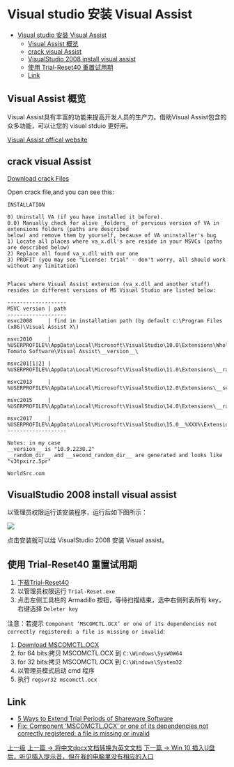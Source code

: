 # Visual studio 安装 Visual Assist


<!-- @import "[TOC]" {cmd="toc" depthFrom=1 depthTo=6 orderedList=false} -->
<!-- code_chunk_output -->

- [Visual studio 安装 Visual Assist](#visual-studio-安装-visual-assist)
	- [Visual Assist 概览](#visual-assist-概览)
	- [crack visual Assist](#crack-visual-assist)
	- [VisualStudio 2008 install visual assist](#visualstudio-2008-install-visual-assist)
	- [使用 Trial-Reset40 重置试用期](#使用-trial-reset40-重置试用期)
	- [Link](#link)

<!-- /code_chunk_output -->


## Visual Assist 概览

Visual Assist具有丰富的功能来提高开发人员的生产力。借助Visual Assist包含的众多功能，可以让您的 visual stduio 更好用。

[Visual Assist offical website](https://www.wholetomato.com/default.asp)

## crack visual Assist

[Download crack Files](https://www.worldsrc.com/programs/crack.php?Ty=429&n=crack_For_Whole_Tomato_Visual_Assist_X)

Open crack file,and you can see this:

```highlight
INSTALLATION

0) Uninstall VA (if you have installed it before).
0.0) Manually check for alive _folders_ of pervious version of VA in extensions folders (paths are described
below) and remove them by yourself, because of VA uninstaller's bug
1) Locate all places where va_x.dll's are reside in your MSVCs (paths are described below)
2) Replace all found va_x.dll with our one
3) PROFIT (you may see "License: trial" - don't worry, all should work without any limitation)


Places where Visual Assist extension (va_x.dll and another stuff) resides in different versions of MS Visual Studio are listed below:

-------------------
MSVC version | path
-------------------
msvc2008     | find in installation path (by default c:\Program Files (x86)\Visual Assist X\)

msvc2010     | %USERPROFILE%\AppData\Local\Microsoft\VisualStudio\10.0\Extensions\Whole Tomato Software\Visual Assist\__version__\

msvc201[1|2] | %USERPROFILE%\AppData\Local\Microsoft\VisualStudio\11.0\Extensions\__random_dir__\

msvc2013     | %USERPROFILE%\AppData\Local\Microsoft\VisualStudio\12.0\Extensions\__second_random_dir__\

msvc2015     | %USERPROFILE%\AppData\Local\Microsoft\VisualStudio\14.0\Extensions\__random_dir__\

msvc2017     | %USERPROFILE%\AppData\Local\Microsoft\VisualStudio\15.0__%XXX%\Extensions\__second_random_dir__\
-------------------

Notes: in my case
__version__ is "10.9.2238.2"
__random_dir__ and __second_random_dir__ are generated and looks like "v3tpxirz.5pr"

WorldSrc.com
```

## VisualStudio 2008 install visual assist

以管理员权限运行该安装程序，运行后如下图所示：

![](../images/VisualStudioInstallVisualAssist_201805312037_1.PNG)

点击安装就可以给 VisualStudio 2008 安装 Visual assist。

## 使用 Trial-Reset40 重置试用期
1. [下载Trial-Reset40 ](https://www.raymond.cc/blog/download/did/278/)
2. 以管理员权限运行 `Trial-Reset.exe`
3. 点击左侧工具栏的 Armadillo 按钮，等待扫描结束，选中右侧列表所有 key，右键选择 `Deleter key`

注意：若提示 `Component ‘MSCOMCTL.OCX’ or one of its dependencies not correctly registered: a file is missing or invalid`:
1. [Download MSCOMCTL.OCX](https://www.ocxme.com/files/mscomctl_ocx)
2. for 64 bits:拷贝 MSCOMCTL.OCX 到 `C:\Windows\SysWOW64`
3. for 32 bits:拷贝 MSCOMCTL.OCX 到 `C:\Windows\System32`
4. 以管理员模式启动 cmd 程序
5. 执行 `regsvr32 mscomctl.ocx`


## Link 
* [5 Ways to Extend Trial Periods of Shareware Software](https://www.raymond.cc/blog/how-to-extend-the-trial-period-of-a-software/)
* [Fix: Component ‘MSCOMCTL.OCX’ or one of its dependencies not correctly registered: a file is missing or invalid](https://appuals.com/fix-component-mscomctl-ocx-one-dependencies-not-correctly-registered-file-missing-invalid/)

[上一级](README.md)
[上一篇 -> 将中文docx文档转换为英文文档](DocZhToEn.md)
[下一篇 -> Win 10 插入U盘后，听见插入提示音，但在我的电脑里没有相应的入口](insertUSBDevicesNotResponse.md)
